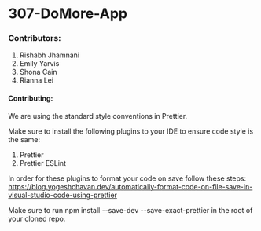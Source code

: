 # 307-DoMore-App

### Contributors: ###
1. Rishabh Jhamnani
2. Emily Yarvis
3. Shona Cain
4. Rianna Lei

#### Contributing: ###
We are using the standard style conventions in Prettier.

Make sure to install the following plugins to your IDE to ensure code style is the same:

1. Prettier
2. Prettier ESLint

In order for these plugins to format your code on save follow these steps: https://blog.yogeshchavan.dev/automatically-format-code-on-file-save-in-visual-studio-code-using-prettier

Make sure to run npm install --save-dev --save-exact-prettier in the root of your cloned repo.
